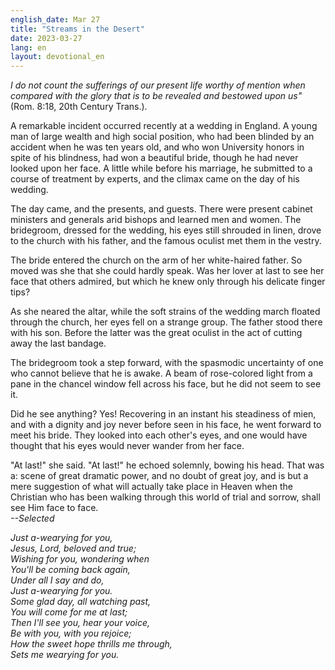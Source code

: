 ```yaml
---
english_date: Mar 27
title: "Streams in the Desert"
date: 2023-03-27
lang: en
layout: devotional_en
---
```





<p><em>I do not count the sufferings of our present life worthy of mention when compared with the glory that is to be revealed and bestowed upon us"</em> (Rom. 8:18, 20th Century Trans.).

</p>

<p>A remarkable incident occurred recently at a wedding in England. A young man of large wealth and high social position, who had been blinded by an accident when he was ten years old, and who won University honors in spite of his blindness, had won a beautiful bride, though he had never looked upon her face. A little while before his marriage, he submitted to a course of treatment by experts, and the climax came on the day of his wedding.

</p>

<p>The day came, and the presents, and guests. There were present cabinet ministers and generals arid bishops and learned men and women. The bridegroom, dressed for the wedding, his eyes still shrouded in linen, drove to the church with his father, and the famous oculist met them in the vestry.

</p>

<p>The bride entered the church on the arm of her white-haired father. So moved was she that she could hardly speak. Was her lover at last to see her face that others admired, but which he knew only through his delicate finger tips?

</p>

<p>As she neared the altar, while the soft strains of the wedding march floated through the church, her eyes fell on a strange group. The father stood there with his son. Before the latter was the great oculist in the act of cutting away the last bandage.

</p>

<p>The bridegroom took a step forward, with the spasmodic uncertainty of one who cannot believe that he is awake. A beam of rose-colored light from a pane in the chancel window fell across his face, but he did not seem to see it.

</p>

<p>Did he see anything? Yes! Recovering in an instant his steadiness of mien, and with a dignity and joy never before seen in his face, he went forward to meet his bride. They looked into each other's eyes, and one would have thought that his eyes would never wander from her face.

</p>

<p>"At last!" she said. "At last!" he echoed solemnly, bowing his head. That was a: scene of great dramatic power, and no doubt of great joy, and is but a mere suggestion of what will actually take place in Heaven when the Christian who has been walking through this world of trial and sorrow, shall see Him face to face.<br/> <em>--Selected</em>

</p>

<p><em>Just a-wearying for you,<br/> Jesus, Lord, beloved and true;<br/> Wishing for you, wondering when<br/> You'll be coming back again,<br/> Under all I say and do,<br/> Just a-wearying for you.<br/> Some glad day, all watching past,<br/> You will come for me at last;<br/> Then I'll see you, hear your voice,<br/> Be with you, with you rejoice;<br/> How the sweet hope thrills me through,<br/> Sets me wearying for you.</em>

</p>

<p></p>